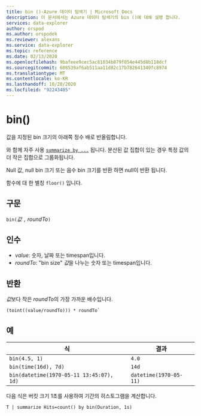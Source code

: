 ```yaml
---
title: bin ()-Azure 데이터 탐색기 | Microsoft Docs
description: 이 문서에서는 Azure 데이터 탐색기의 bin ()에 대해 설명 합니다.
services: data-explorer
author: orspod
ms.author: orspodek
ms.reviewer: alexans
ms.service: data-explorer
ms.topic: reference
ms.date: 02/13/2020
ms.openlocfilehash: 9bafeee9cec5ac81034b879f054e445d8b118dcf
ms.sourcegitcommit: 608539af6ab511aa11d82c17b782641340fc8974
ms.translationtype: MT
ms.contentlocale: ko-KR
ms.lasthandoff: 10/20/2020
ms.locfileid: "92243405"
---
```

# <a name="bin"></a>bin()

값을 지정된 bin 크기의 아래쪽 정수 배로 반올림합니다. 

와 함께 자주 사용 [`summarize by ...`](./summarizeoperator.md) 됩니다.
분산된 값 집합이 있는 경우 특정 값의 더 작은 집합으로 그룹화됩니다.

Null 값, null bin 크기 또는 음수 bin 크기를 반환 하면 null이 반환 됩니다. 

함수에 대 한 별칭 `floor()` 입니다.

## <a name="syntax"></a>구문

`bin(`*값* `,` *roundTo*`)`

## <a name="arguments"></a>인수

* *value*: 숫자, 날짜 또는 timespan입니다. 
* *roundTo*: "bin size" *값*을 나누는 숫자 또는 timespan입니다. 

## <a name="returns"></a>반환

*값*보다 작은 *roundTo*의 가장 가까운 배수입니다.  
 
```kusto
(toint((value/roundTo))) * roundTo`
```

## <a name="examples"></a>예

식 | 결과
---|---
`bin(4.5, 1)` | `4.0`
`bin(time(16d), 7d)` | `14d`
`bin(datetime(1970-05-11 13:45:07), 1d)`|  `datetime(1970-05-11)`


다음 식은 버킷 크기 1초를 사용하여 기간의 히스토그램을 계산합니다.

```kusto
T | summarize Hits=count() by bin(Duration, 1s)
```
